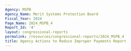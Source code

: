 ```yaml
---
Agency: MSPB
Agency_Name: Merit Systems Protection Board
Fiscal_Year: 2024
Page_Name: 2024_MSPB_4
Report_Id: '4'
layout: congressional-reports
permalink: /resources/congressional-reports/2024_MSPB_4
title: Agency Actions to Reduce Improper Payments Report
---
```

